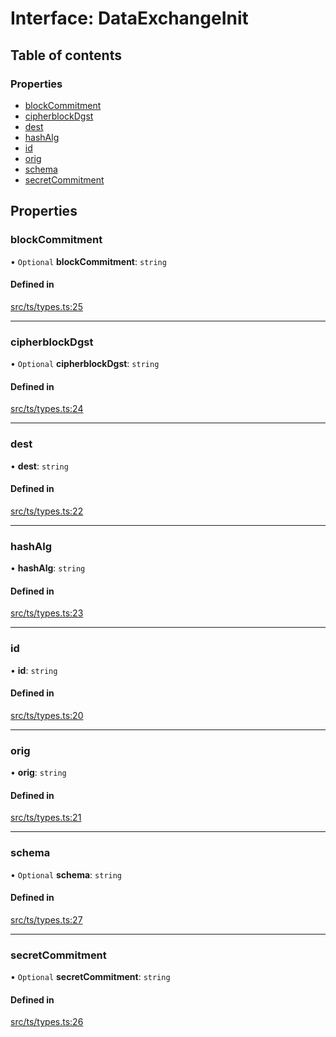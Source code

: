 # Interface: DataExchangeInit

## Table of contents

### Properties

- [blockCommitment](DataExchangeInit.md#blockcommitment)
- [cipherblockDgst](DataExchangeInit.md#cipherblockdgst)
- [dest](DataExchangeInit.md#dest)
- [hashAlg](DataExchangeInit.md#hashalg)
- [id](DataExchangeInit.md#id)
- [orig](DataExchangeInit.md#orig)
- [schema](DataExchangeInit.md#schema)
- [secretCommitment](DataExchangeInit.md#secretcommitment)

## Properties

### blockCommitment

• `Optional` **blockCommitment**: `string`

#### Defined in

[src/ts/types.ts:25](https://gitlab.com/i3-market/code/wp3/t3.3/non-repudiable-exchange/non-repudiable-proofs/-/blob/d1778d3/src/ts/types.ts#L25)

___

### cipherblockDgst

• `Optional` **cipherblockDgst**: `string`

#### Defined in

[src/ts/types.ts:24](https://gitlab.com/i3-market/code/wp3/t3.3/non-repudiable-exchange/non-repudiable-proofs/-/blob/d1778d3/src/ts/types.ts#L24)

___

### dest

• **dest**: `string`

#### Defined in

[src/ts/types.ts:22](https://gitlab.com/i3-market/code/wp3/t3.3/non-repudiable-exchange/non-repudiable-proofs/-/blob/d1778d3/src/ts/types.ts#L22)

___

### hashAlg

• **hashAlg**: `string`

#### Defined in

[src/ts/types.ts:23](https://gitlab.com/i3-market/code/wp3/t3.3/non-repudiable-exchange/non-repudiable-proofs/-/blob/d1778d3/src/ts/types.ts#L23)

___

### id

• **id**: `string`

#### Defined in

[src/ts/types.ts:20](https://gitlab.com/i3-market/code/wp3/t3.3/non-repudiable-exchange/non-repudiable-proofs/-/blob/d1778d3/src/ts/types.ts#L20)

___

### orig

• **orig**: `string`

#### Defined in

[src/ts/types.ts:21](https://gitlab.com/i3-market/code/wp3/t3.3/non-repudiable-exchange/non-repudiable-proofs/-/blob/d1778d3/src/ts/types.ts#L21)

___

### schema

• `Optional` **schema**: `string`

#### Defined in

[src/ts/types.ts:27](https://gitlab.com/i3-market/code/wp3/t3.3/non-repudiable-exchange/non-repudiable-proofs/-/blob/d1778d3/src/ts/types.ts#L27)

___

### secretCommitment

• `Optional` **secretCommitment**: `string`

#### Defined in

[src/ts/types.ts:26](https://gitlab.com/i3-market/code/wp3/t3.3/non-repudiable-exchange/non-repudiable-proofs/-/blob/d1778d3/src/ts/types.ts#L26)
